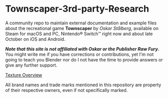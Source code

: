 # Townscaper-3rd-party-Research
A community repo to maintain external documentation and example files about the recreational game **Townscaper** by *Oskar Stålberg*, available on Steam for macOS and PC, Nintendo® Switch™ right now and about late October on iOS and Android. 

***Note that this site is not affiliated with Oskar or the Publisher Raw Fury.*** You might write me if you have corrections or contributions, yet I'm not going to teach you Blender nor do I not have the time to provide answers or give any further support. 



[Texture Overview](documents/Townscaper-Textures)

All brand names and trade marks mentioned in this repository are property of their respective owners, even if not specifically marked.
